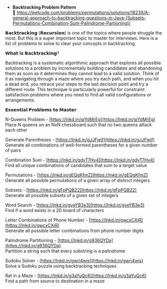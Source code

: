 - **Backtracking Problem Pattern**  
🔗 https://leetcode.com/problems/permutations/solutions/18239/A-general-approach-to-backtracking-questions-in-Java-(Subsets-Permutations-Combination-Sum-Palindrome-Partioning)/

𝗕𝗮𝗰𝗸𝘁𝗿𝗮𝗰𝗸𝗶𝗻𝗴 (𝗥𝗲𝗰𝘂𝗿𝘀𝗶𝗼𝗻) is one of the topics where people struggle the most. But this is a super important topic to master for interviews. Here is a list of problems to solve to clear your concepts in backtracking.  
  
𝗪𝗵𝗮𝘁 𝗶𝘀 𝗕𝗮𝗰𝗸𝘁𝗿𝗮𝗰𝗸𝗶𝗻𝗴?  
  
Backtracking is a systematic algorithmic approach that explores all possible solutions to a problem by incrementally building candidates and abandoning them as soon as it determines they cannot lead to a valid solution. Think of it as navigating through a maze where you try each path, and when you hit a dead end, you retrace your steps to the last decision point and try a different route. This technique is particularly powerful for constraint satisfaction problems where you need to find all valid configurations or arrangements.  
  
𝗘𝘀𝘀𝗲𝗻𝘁𝗶𝗮𝗹 𝗣𝗿𝗼𝗯𝗹𝗲𝗺𝘀 𝘁𝗼 𝗠𝗮𝘀𝘁𝗲𝗿  
  
N-Queens Problem - [https://lnkd.in/gjYdMrEg](https://lnkd.in/gjYdMrEg)  
Place N queens on an NxN chessboard such that no two queens attack each other  
  
Generate Parentheses - [https://lnkd.in/gJJFjejf](https://lnkd.in/gJJFjejf)  
Generate all combinations of well-formed parentheses for a given number of pairs  
  
Combination Sum - [https://lnkd.in/gdyT7Hv4](https://lnkd.in/gdyT7Hv4)  
Find all unique combinations of candidates that sum to a target value  
  
Permutations - [https://lnkd.in/gEQgKfmZ](https://lnkd.in/gEQgKfmZ)  
Generate all possible permutations of a given array of distinct integers  
  
Subsets - [https://lnkd.in/gFpPQB22](https://lnkd.in/gFpPQB22)  
Generate all possible subsets of a given set of integers  
  
Word Search - [https://lnkd.in/gyeYB3e3](https://lnkd.in/gyeYB3e3)  
Find if a word exists in a 2D board of characters  
  
Letter Combinations of Phone Number - [https://lnkd.in/gwcxCXjR](https://lnkd.in/gwcxCXjR)  
Generate all possible letter combinations from phone number digits  
  
Palindrome Partitioning - [https://lnkd.in/g936QYDa](https://lnkd.in/g936QYDa)  
Partition a string such that every substring is a palindrome  
  
Sudoku Solver - [https://lnkd.in/gwri4wjs](https://lnkd.in/gwri4wjs)  
Solve a Sudoku puzzle using backtracking techniques  
  
Rat in a Maze - [https://lnkd.in/g3aYuQc6](https://lnkd.in/g3aYuQc6)  
Find a path from source to destination in a maze